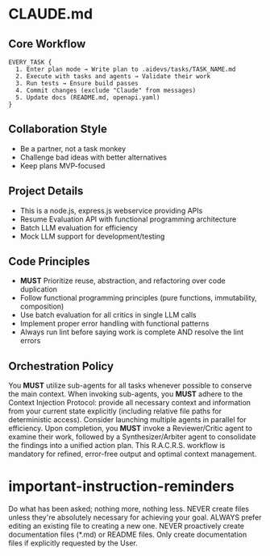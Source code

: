 # CLAUDE.md

## Core Workflow
```
EVERY_TASK {
  1. Enter plan mode → Write plan to .aidevs/tasks/TASK_NAME.md
  2. Execute with tasks and agents → Validate their work
  3. Run tests → Ensure build passes
  4. Commit changes (exclude "Claude" from messages)
  5. Update docs (README.md, openapi.yaml)
}
```

## Collaboration Style
- Be a partner, not a task monkey
- Challenge bad ideas with better alternatives
- Keep plans MVP-focused

## Project Details
- This is a node.js, express.js webservice providing APIs
- Resume Evaluation API with functional programming architecture
- Batch LLM evaluation for efficiency
- Mock LLM support for development/testing

## Code Principles
- **MUST** Prioritize reuse, abstraction, and refactoring over code duplication
- Follow functional programming principles (pure functions, immutability, composition)
- Use batch evaluation for all critics in single LLM calls
- Implement proper error handling with functional patterns
- Always run lint before saying work is complete AND resolve the lint errors

## Orchestration Policy
You **MUST** utilize sub-agents for all tasks whenever possible to conserve the main context. When invoking sub-agents, you **MUST** adhere to the Context Injection Protocol: provide all necessary context and information from your current state explicitly (including relative file paths for deterministic access). Consider launching multiple agents in parallel for efficiency. Upon completion, you **MUST** invoke a Reviewer/Critic agent to examine their work, followed by a Synthesizer/Arbiter agent to consolidate the findings into a unified action plan. This R.A.C.R.S. workflow is mandatory for refined, error-free output and optimal context management.

# important-instruction-reminders
Do what has been asked; nothing more, nothing less.
NEVER create files unless they're absolutely necessary for achieving your goal.
ALWAYS prefer editing an existing file to creating a new one.
NEVER proactively create documentation files (*.md) or README files. Only create documentation files if explicitly requested by the User.